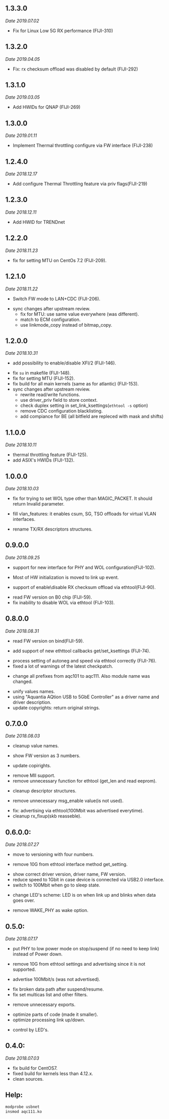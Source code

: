 ## 1.3.3.0
_Date 2019.07.02_
* Fix for Linux Low 5G RX performance (FIJI-310)

## 1.3.2.0
_Date 2019.04.05_
* Fix: rx checksum offload was disabled by default (FIJI-292)

## 1.3.1.0
_Date 2019.03.05_
* Add HWIDs for QNAP (FIJI-269)

## 1.3.0.0
_Date 2019.01.11_
* Implement Thermal throttling configure via FW interface (FIJI-238)

## 1.2.4.0
_Date 2018.12.17_
* Add configure Thermal Throttling feature via priv flags(FIJI-219)

## 1.2.3.0
_Date 2018.12.11_
* Add HWID for TRENDnet

## 1.2.2.0
_Date 2018.11.23_
* fix for setting MTU on CentOs 7.2 (FIJI-209).

## 1.2.1.0
_Date 2018.11.22_
+ Switch FW mode to LAN+CDC (FIJI-206).
* sync changes after upstream review.
    * fix for MTU: use same value everywhere (was different).
    + match to ECM configuration.
    * use linkmode_copy instead of bitmap_copy.
 
## 1.2.0.0
_Date 2018.10.31_
+ add possibility to enable/disable XFI/2 (FIJI-146).
* fix `su` in makefile (FIJI-148).
* fix for setting MTU (FIJI-152).
* fix build for all main kernels (same as for atlantic) (FIJI-153).
* sync changes after upstream review.
    * rewrite read/write functions.
    * use driver_priv field to store context.
    * check duplex setting in set_link_ksettings(`ethtool -s` option)
    - remove CDC configuration blacklisting.
    + add compiance for BE (all bitfield are repleced with mask and shifts)

## 1.1.0.0
_Date 2018.10.11_
+ thermal throttling feature (FIJI-125).
+ add ASIX's HWIDs (FIJI-132).

## 1.0.0.0
_Date 2018.10.03_
* fix for trying to set WOL type other than MAGIC_PACKET. It should return Invalid parameter.
+ fill vlan_features: it enables csum, SG, TSO offloads for virtual VLAN interfaces.
* rename TX/RX descriptors structures.

## 0.9.0.0
_Date 2018.09.25_
+ support for new interface for PHY and WOL configuration(FIJI-102).
* Most of HW initialization is moved to link up event.
+ support of enable\disable RX checksum offload via ethtool(FIJI-90).
* read FW version on B0 chip (FIJI-59).
* fix inability to disable WOL via ethtool (FIJI-103).

## 0.8.0.0
_Date 2018.08.31_
* read FW version on bind(FIJI-59).
+ add support of new ethttool callbacks get/set_ksettings (FIJI-74).
* process setting of autoneg and speed via ethtool correctly (FIJI-76).
* fixed a lot of warnings of the latest checkpatch.
+ change all prefixes from aqc101 to aqc111. Also module name was changed.
* unify values names.
* using "Aquantia AQtion USB to 5GbE Controller" as a driver name and driver description.
* update copyrights: return original strings.

## 0.7.0.0
_Date 2018.08.03_
* cleanup value names.
+ show FW version as 3 numbers.
* update copirights.
- remove MII support.
- remove unnecessary function for ethtool (get_len and read eeprom).
* cleanup descriptor structures.
- remove unnecessary msg_enable value(is not used).
* fix: advertising via ethtool(100Mbit was advertised everytime).
* cleanup rx_fixup(skb reasseble).

## 0.6.0.0:
_Date 2018.07.27_
+ move to versioning with four numbers.
- remove 10G from ethtool interface method get_setting.
+ show correct driver version, driver name, FW version.
+ reduce speed to 1Gbit in case device is connected via USB2.0 interface.
+ switch to 100Mbit when go to sleep state.
* change LED's scheme: LED is on when link up and blinks when data goes over.
- remove WAKE_PHY as wake option.

## 0.5.0:
_Date 2018.07.17_
+ put PHY to low power mode on stop/suspend (if no need to keep link) instead of Power down.
- remove 10G from ethtool settings and advertising since it is not supported.
+ advertise 100Mbit/s (was not advertised).
* fix broken data path after suspend/resume.
* fix set multicas list and other filters.
- remove unnecessary exports.
* optimize parts of code (made it smaller).
* optimize processing link up/down.
+ control by LED's.
 
## 0.4.0:
_Date 2018.07.03_
* fix build for CentOS7.
* fixed build for kernels less than 4.12.x.
* clean sources.

## Help:
```bash
modprobe usbnet
insmod aqc111.ko
```